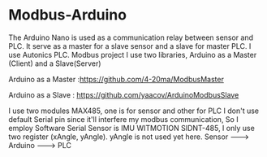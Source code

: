 # Modbus-Arduino
The Arduino Nano is used as a communication relay between sensor and PLC. It serve as a master for a slave sensor and a slave for master PLC. I use Autonics PLC.
Modbus project
I use two libraries, Arduino as a Master (Client) and a Slave(Server)

Arduino as a Master :https://github.com/4-20ma/ModbusMaster

Arduino as a Slave  : https://github.com/yaacov/ArduinoModbusSlave
 
I use two modules MAX485, one is for sensor and other for PLC
I don't use default Serial pin since it'll interfere my modbus communication, So I employ Software Serial
Sensor is IMU WITMOTION SIDNT-485, I only use two register (xAngle, yAngle). yAngle is not used yet here.
Sensor ---> Arduino ---> PLC

